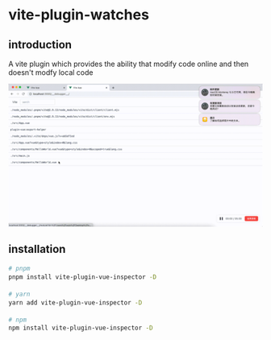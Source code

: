 # vite-plugin-watches

## introduction

A vite plugin which provides the ability that modify code online and then doesn't modfy local code

![alt](./20220802-170735.gif)

## installation
```bash
# pnpm 
pnpm install vite-plugin-vue-inspector -D

# yarn
yarn add vite-plugin-vue-inspector -D

# npm
npm install vite-plugin-vue-inspector -D
```
